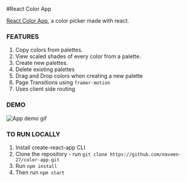 #React Color App

[React Color App](https://react-colors-app.vercel.app/), a color picker made with react. <br>

### FEATURES

1. Copy colors from palettes.
1. View scaled shades of every color from a palette.
1. Create new palettes.
1. Delete existing palettes
1. Drag and Drop colors when creating a new palette
1. Page Transitions using `framer-motion`
1. Uses client side routing

### DEMO

![App demo gif](app-demo.gif)

### TO RUN LOCALLY

1. Install create-react-app CLI
1. Clone the repository - run `git clone https://github.com/naveen-27/color-app.git`
1. Run `npm install`
1. Then run `npm start`
